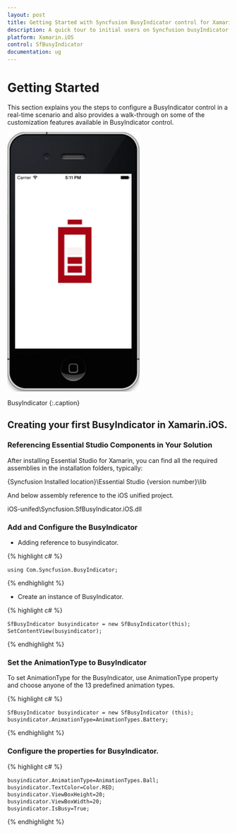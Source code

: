 ```yaml
---
layout: post
title: Getting Started with Syncfusion BusyIndicator control for Xamarin.iOS
description: A quick tour to initial users on Syncfusion busyIndicator control for Xamarin.iOS platform
platform: Xamarin.iOS
control: SfBusyIndicator
documentation: ug
---
```


# Getting Started

This section explains you the steps to configure a BusyIndicator control in a real-time scenario and also provides a walk-through on some of the customization features available in BusyIndicator control.

![](images/BusyIndicator-iOS.png)                 

BusyIndicator
{:.caption}

## Creating your first BusyIndicator in Xamarin.iOS.

### Referencing Essential Studio Components in Your Solution

After installing Essential Studio for Xamarin, you can find all the required assemblies in the installation folders, typically:

{Syncfusion Installed location}\Essential Studio {version number}\lib

And below assembly reference to the iOS unified project.

iOS-unifed\Syncfusion.SfBusyIndicator.iOS.dll

### Add and Configure the BusyIndicator

* Adding reference to busyindicator.

{% highlight c# %}

	using Com.Syncfusion.BusyIndicator; 

{% endhighlight %}

* Create an instance of BusyIndicator.

{% highlight c# %}
	
	SfBusyIndicator busyindicator = new SfBusyIndicator(this);
	SetContentView(busyindicator);
	
{% endhighlight %}

### Set the AnimationType to BusyIndicator

To set AnimationType for the BusyIndicator, use AnimationType property and choose anyone of the 13 predefined animation types. 

{% highlight c# %}

	SfBusyIndicator busyindicator = new SfBusyIndicator (this); 
	busyindicator.AnimationType=AnimationTypes.Battery;

{% endhighlight %}
	
### Configure the properties for BusyIndicator. 
      
{% highlight c# %}
	 
	busyindicator.AnimationType=AnimationTypes.Ball;
	busyindicator.TextColor=Color.RED;
	busyindicator.ViewBoxHeight=20;
	busyindicator.ViewBoxWidth=20;
	busyindicator.IsBusy=True;
	
{% endhighlight %}

